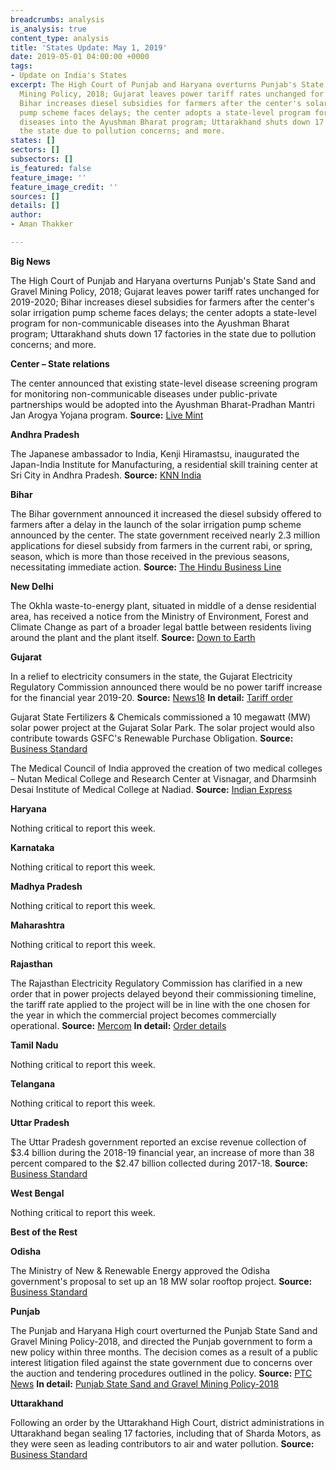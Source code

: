 ```yaml
---
breadcrumbs: analysis
is_analysis: true
content_type: analysis
title: 'States Update: May 1, 2019'
date: 2019-05-01 04:00:00 +0000
tags:
- Update on India's States
excerpt: The High Court of Punjab and Haryana overturns Punjab's State Sand and Gravel
  Mining Policy, 2018; Gujarat leaves power tariff rates unchanged for 2019-2020;
  Bihar increases diesel subsidies for farmers after the center's solar irrigation
  pump scheme faces delays; the center adopts a state-level program for non-communicable
  diseases into the Ayushman Bharat program; Uttarakhand shuts down 17 factories in
  the state due to pollution concerns; and more.
states: []
sectors: []
subsectors: []
is_featured: false
feature_image: ''
feature_image_credit: ''
sources: []
details: []
author:
- Aman Thakker

---
```

**Big News**

The High Court of Punjab and Haryana overturns Punjab's State Sand and Gravel Mining Policy, 2018; Gujarat leaves power tariff rates unchanged for 2019-2020; Bihar increases diesel subsidies for farmers after the center's solar irrigation pump scheme faces delays; the center adopts a state-level program for non-communicable diseases into the Ayushman Bharat program; Uttarakhand shuts down 17 factories in the state due to pollution concerns; and more.

**Center – State relations**

The center announced that existing state-level disease screening program for monitoring non-communicable diseases under public-private partnerships would be adopted into the Ayushman Bharat-Pradhan Mantri Jan Arogya Yojana program. **Source:** [Live Mint](https://www.livemint.com/politics/policy/govt-adopts-state-level-ppp-program-for-screening-ncds-under-ayushman-bharat-1556014255751.html)

**Andhra Pradesh**

The Japanese ambassador to India, Kenji Hiramastsu, inaugurated the Japan-India Institute for Manufacturing, a residential skill training center at Sri City in Andhra Pradesh. **Source:** [KNN India](https://knnindia.co.in/news/newsdetails/state/japan-india-institute-for-manufacturing-launched-aims-to-train-indian-youths-in-manufacturing-soft-skills)

**Bihar**

The Bihar government announced it increased the diesel subsidy offered to farmers after a delay in the launch of the solar irrigation pump scheme announced by the center. The state government received nearly 2.3 million applications for diesel subsidy from farmers in the current rabi, or spring, season, which is more than those received in the previous seasons, necessitating immediate action. **Source:** [The Hindu Business Line](https://www.thehindubusinessline.com/todays-paper/tp-news/article26937965.ece)

**New Delhi**

The Okhla waste-to-energy plant, situated in middle of a dense residential area, has received a notice from the Ministry of Environment, Forest and Climate Change as part of a broader legal battle between residents living around the plant and the plant itself. **Source:** [Down to Earth](https://www.downtoearth.org.in/news/waste/okhla-waste-energy-plant-gets-show-cause-notice-64108)

**Gujarat**

In a relief to electricity consumers in the state, the Gujarat Electricity Regulatory Commission announced there would be no power tariff increase for the financial year 2019-20. **Source:** [News18](https://www.news18.com/news/india/relief-for-consumers-no-hike-in-power-tariff-in-gujarat-for-2019-20-2117519.html) **In detail:** [Tariff order](http://www.gercin.org/uploaded/document/ac2c696e-6173-4980-ad45-8a078f052eed.pdf)

Gujarat State Fertilizers & Chemicals commissioned a 10 megawatt (MW) solar power project at the Gujarat Solar Park. The solar project would also contribute towards GSFC's Renewable Purchase Obligation. **Source:** [Business Standard](https://www.business-standard.com/article/news-cm/gujarat-state-fertilizers-chemicals-commissions-10-mw-solar-power-project-119042600315_1.html)

The Medical Council of India approved the creation of two medical colleges – Nutan Medical College and Research Center at Visnagar, and Dharmsinh Desai Institute of Medical College at Nadiad. **Source:** [Indian Express](https://indianexpress.com/article/education/gujarat-mci-nod-for-two-medical-colleges-now-4450-mbbs-seats-up-for-grabs-5697179/)

**Haryana**

Nothing critical to report this week.

**Karnataka**

Nothing critical to report this week.

**Madhya Pradesh**

Nothing critical to report this week.

**Maharashtra**

Nothing critical to report this week.

**Rajasthan**

The Rajasthan Electricity Regulatory Commission has clarified in a new order that in power projects delayed beyond their commissioning timeline, the tariff rate applied to the project will be in line with the one chosen for the year in which the commercial project becomes commercially operational. **Source:** [Mercom](https://mercomindia.com/tariff-commissioning-delayed-solar-rerc/) **In detail:** [Order details](http://rerc.rajasthan.gov.in/Orders/Order546.pdf)

**Tamil Nadu**

Nothing critical to report this week.

**Telangana**

Nothing critical to report this week.

**Uttar Pradesh**

The Uttar Pradesh government reported an excise revenue collection of $3.4 billion during the 2018-19 financial year, an increase of more than 38 percent compared to the $2.47 billion collected during 2017-18. **Source:** [Business Standard](https://www.business-standard.com/article/economy-policy/up-excise-revenue-up-38-to-rs-24-000-cr-on-clampdown-on-liquor-cartels-119042200802_1.html)

**West Bengal**

Nothing critical to report this week.

**Best of the Rest**

**Odisha**

The Ministry of New & Renewable Energy approved the Odisha government's proposal to set up an 18 MW solar rooftop project. **Source:** [Business Standard](https://www.business-standard.com/article/economy-policy/ministry-of-new-renewable-energy-okays-18-mw-solar-rooftop-plan-in-odisha-119042501048_1.html)

**Punjab**

The Punjab and Haryana High court overturned the Punjab State Sand and Gravel Mining Policy-2018, and directed the Punjab government to form a new policy within three months. The decision comes as a result of a public interest litigation filed against the state government due to concerns over the auction and tendering procedures outlined in the policy. **Source:** [PTC News](https://www.ptcnews.tv/punjab-haryana-high-court-scraps-mining-policy-punjab/) **In detail:** [Punjab State Sand and Gravel Mining Policy-2018](https://punjabxp.com/wp-content/uploads/punjab-state-sand-and-gravel-mining-policy-2018.pdf)

**Uttarakhand**

Following an order by the Uttarakhand High Court, district administrations in Uttarakhand began sealing 17 factories, including that of Sharda Motors, as they were seen as leading contributors to air and water pollution. **Source:** [Business Standard](https://www.business-standard.com/article/economy-policy/17-factories-in-uttarakhand-asked-to-shut-over-pollution-jobs-at-stake-119042601271_1.html)